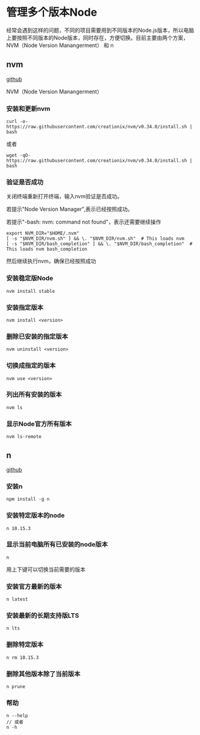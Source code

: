 # 管理多个版本Node

经常会遇到这样的问题，不同的项目需要用到不同版本的Node.js版本，所以电脑上要按照不同版本的Node版本，同时存在，方便切换。目前主要由两个方案，NVM（Node Version Manangerment） 和 n

## nvm

[github](https://github.com/creationix/nvm)

NVM（Node Version Manangerment）

### 安装和更新nvm

```
curl -o- https://raw.githubusercontent.com/creationix/nvm/v0.34.0/install.sh | bash
```

或者

```
wget -qO- https://raw.githubusercontent.com/creationix/nvm/v0.34.0/install.sh | bash
```

### 验证是否成功

关闭终端重新打开终端，输入nvm验证是否成功。

若提示"Node Version Manager",表示已经按照成功。

若提示"-bash: nvm: command not found"，表示还需要继续操作

```
export NVM_DIR="$HOME/.nvm"
[ -s "$NVM_DIR/nvm.sh" ] && \. "$NVM_DIR/nvm.sh"  # This loads nvm
[ -s "$NVM_DIR/bash_completion" ] && \. "$NVM_DIR/bash_completion"  # This loads nvm bash_completion
```
然后继续执行nvm，确保已经按照成功

### 安装稳定版Node

```
nvm install stable
```

### 安装指定版本

```
nvm install <version>
```

### 删除已安装的指定版本

```
nvm uninstall <version>
```

### 切换成指定的版本

```shell
nvm use <version>
```

### 列出所有安装的版本

```shell
nvm ls

```

### 显示Node官方所有版本

```shell
nvm ls-remote
```

## n

[github](https://github.com/tj/n)

### 安装n

```shell
npm install -g n
```

### 安装特定版本的node

```shell
n 10.15.3
```

### 显示当前电脑所有已安装的node版本

```shell
n
```

用上下键可以切换当前需要的版本

### 安装官方最新的版本

```shell
n latest
```

### 安装最新的长期支持版LTS

```shell
n lts
```

### 删除特定版本

```shell
n rm 10.15.3
```

### 删除其他版本除了当前版本

```shell
n prune
```

### 帮助

```shell
n --help
// 或者
n -h
```
